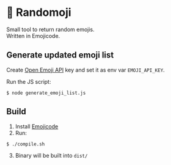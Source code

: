 # 🤣 Randomoji

Small tool to return random emojis.\
Written in Emojicode.

## Generate updated emoji list

Create [Open Emoji API](https://emoji-api.com/) key and set it as env var `EMOJI_API_KEY`.

Run the JS script:
```
$ node generate_emoji_list.js
```

## Build

1. Install [Emojicode](https://www.emojicode.org/)
2. Run: 
```
$ ./compile.sh
```
3. Binary will be built into `dist/`
